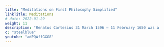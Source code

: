 ```yaml
---
title: "Meditations on First Philosophy Simplified"
linkTitle: Meditations
# date: 2022-01-29
weight: 11
description: "Renatus Cartesius 31 March 1596 – 11 February 1650 was a French philosopher, mathematician, and scientist who invented analytic geometry"
c: "steelblue"
youtube: "adPQAffGXG8"
---
```


